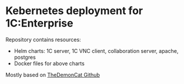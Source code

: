 # Kebernetes deployment for 1C:Enterprise

Repository contains resources:
- Helm charts: 1C server, 1C VNC client, collaboration server, apache, postgres
- Docker files for above charts

Mostly based on [TheDemonCat Github](https://github.com/thedemoncat/kubeonec)

